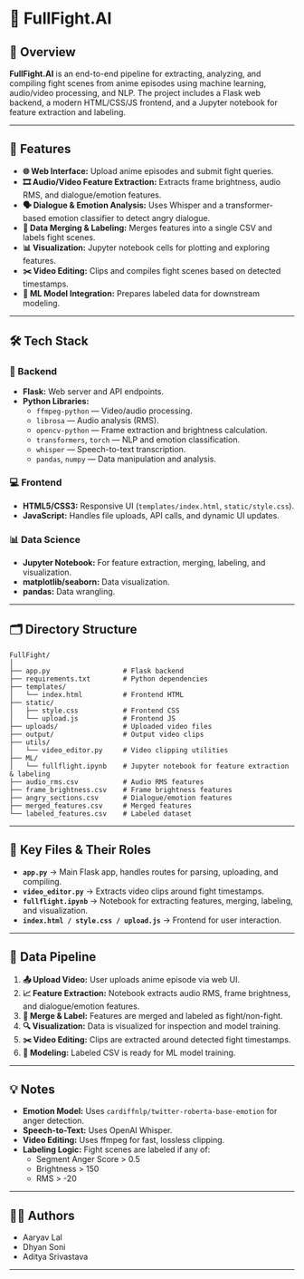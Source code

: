 # 🥊 FullFight.AI

## 🔎 Overview

**FullFight.AI** is an end-to-end pipeline for extracting, analyzing, and compiling fight scenes from anime episodes using machine learning, audio/video processing, and NLP. The project includes a Flask web backend, a modern HTML/CSS/JS frontend, and a Jupyter notebook for feature extraction and labeling.

---

## 🚀 Features

- **🌐 Web Interface:** Upload anime episodes and submit fight queries.
- **🎞️ Audio/Video Feature Extraction:** Extracts frame brightness, audio RMS, and dialogue/emotion features.
- **🗣️ Dialogue & Emotion Analysis:** Uses Whisper and a transformer-based emotion classifier to detect angry dialogue.
- **🔗 Data Merging & Labeling:** Merges features into a single CSV and labels fight scenes.
- **📊 Visualization:** Jupyter notebook cells for plotting and exploring features.
- **✂️ Video Editing:** Clips and compiles fight scenes based on detected timestamps.
- **🤖 ML Model Integration:** Prepares labeled data for downstream modeling.

---

## 🛠️ Tech Stack

### 🐍 Backend

- **Flask:** Web server and API endpoints.
- **Python Libraries:**
  - `ffmpeg-python` — Video/audio processing.
  - `librosa` — Audio analysis (RMS).
  - `opencv-python` — Frame extraction and brightness calculation.
  - `transformers`, `torch` — NLP and emotion classification.
  - `whisper` — Speech-to-text transcription.
  - `pandas`, `numpy` — Data manipulation and analysis.

### 💻 Frontend

- **HTML5/CSS3:** Responsive UI (`templates/index.html`, `static/style.css`).
- **JavaScript:** Handles file uploads, API calls, and dynamic UI updates.

### 📊 Data Science

- **Jupyter Notebook:** For feature extraction, merging, labeling, and visualization.
- **matplotlib/seaborn:** Data visualization.
- **pandas:** Data wrangling.

---

## 🗂️ Directory Structure

```
FullFight/
│
├── app.py                  # Flask backend
├── requirements.txt        # Python dependencies
├── templates/
│   └── index.html          # Frontend HTML
├── static/
│   ├── style.css           # Frontend CSS
│   └── upload.js           # Frontend JS
├── uploads/                # Uploaded video files
├── output/                 # Output video clips
├── utils/
│   └── video_editor.py     # Video clipping utilities
├── ML/
│   └── fullflight.ipynb    # Jupyter notebook for feature extraction & labeling
├── audio_rms.csv           # Audio RMS features
├── frame_brightness.csv    # Frame brightness features
├── angry_sections.csv      # Dialogue/emotion features
├── merged_features.csv     # Merged features
└── labeled_features.csv    # Labeled dataset
```




---

## 📁 Key Files & Their Roles

- **`app.py`** → Main Flask app, handles routes for parsing, uploading, and compiling.
- **`video_editor.py`** → Extracts video clips around fight timestamps.
- **`fullflight.ipynb`** → Notebook for extracting features, merging, labeling, and visualization.
- **`index.html / style.css / upload.js`** → Frontend for user interaction.

---

## 🔄 Data Pipeline

1. **📤 Upload Video:** User uploads anime episode via web UI.
2. **📈 Feature Extraction:** Notebook extracts audio RMS, frame brightness, and dialogue/emotion features.
3. **📝 Merge & Label:** Features are merged and labeled as fight/non-fight.
4. **🔍 Visualization:** Data is visualized for inspection and model training.
5. **✂️ Video Editing:** Clips are extracted around detected fight timestamps.
6. **🧠 Modeling:** Labeled CSV is ready for ML model training.

---

## 💡 Notes

- **Emotion Model:** Uses `cardiffnlp/twitter-roberta-base-emotion` for anger detection.
- **Speech-to-Text:** Uses OpenAI Whisper.
- **Video Editing:** Uses ffmpeg for fast, lossless clipping.
- **Labeling Logic:** Fight scenes are labeled if any of:
  - Segment Anger Score > 0.5
  - Brightness > 150
  - RMS > -20

---

## 👨‍💻 Authors

- Aaryav Lal
- Dhyan Soni
- Aditya Srivastava 

---
